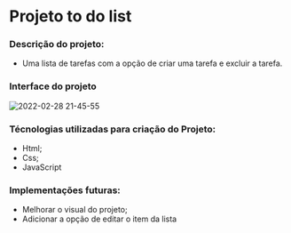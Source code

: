 # Projeto to do list

### Descrição do projeto: 
- Uma lista de tarefas com a opção de criar uma tarefa e excluir a tarefa.

### Interface do projeto
![2022-02-28 21-45-55](https://user-images.githubusercontent.com/56409084/156083538-4ee21222-5656-4e12-aabb-11f9fbc0a799.gif)


### Técnologias utilizadas para criação do Projeto:
- Html; 
- Css; 
- JavaScript

### Implementações futuras:
- Melhorar o visual do projeto;
- Adicionar a opção de editar o item da lista



